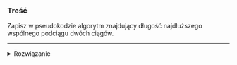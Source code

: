 ### Treść
Zapisz w pseudokodzie algorytm znajdujący długość najdłuższego wspólnego
podciągu dwóch ciągów.

------
<details><summary>Rozwiązanie</summary>
  
```python
# postać ciągóœ
S1 = x1...xn
S2 = y1...ym

# Zerujemy pierwszy wiersz i kolumnę dp
dp[0][0...m] = 0
dp[0...n][0] = 0

def lcs(n, m):
  for i in range(1, n):
    for j in range(1, m):
      if S1[i] == S2[j]:
        dp[i][j] = 1 + dp[n-1][m-1]
      else:
        dp[i][j] = max(dp[i-1][j], dp[i][j-1])
  return dp[n, m]
  
```
<p>
